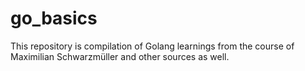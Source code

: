 # go_basics
This repository is compilation of Golang learnings from the course of Maximilian Schwarzmüller and other sources as well.
